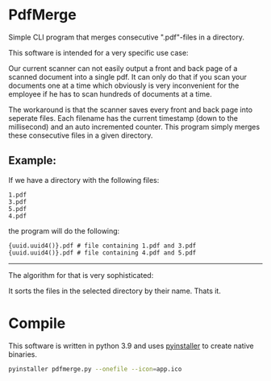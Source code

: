 # PdfMerge

Simple CLI program that merges consecutive ".pdf"-files in a directory.

This software is intended for a very specific use case:

Our current scanner can not easily output a front and back page of a scanned document into a single pdf. It can only do that if you scan your documents one at a time which obviously is very inconvenient for the employee if he has to scan hundreds of documents at a time.

The workaround is that the scanner saves every front and back page into seperate files. Each filename has the current timestamp (down to the millisecond) and an auto incremented counter. This program simply merges these consecutive files in a given directory.

## Example:

If we have a directory with the following files:

```
1.pdf
3.pdf
5.pdf
4.pdf
```

the program will do the following:

```
{uuid.uuid4()}.pdf # file containing 1.pdf and 3.pdf
{uuid.uuid4()}.pdf # file containing 4.pdf and 5.pdf
```

---

The algorithm for that is very sophisticated:

It sorts the files in the selected directory by their name. Thats it.


# Compile

This software is written in python 3.9 and uses [pyinstaller](https://www.pyinstaller.org/) to create native binaries.

```bash
pyinstaller pdfmerge.py --onefile --icon=app.ico
```
